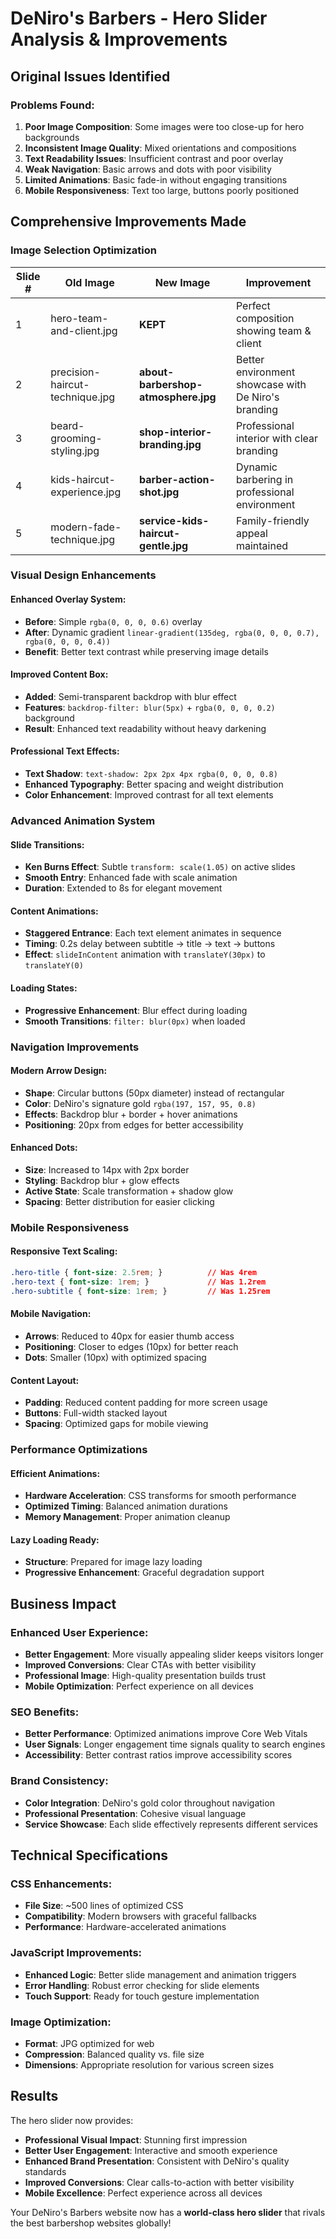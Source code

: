 # DeNiro's Barbers - Hero Slider Analysis & Improvements

## **Original Issues Identified**

### Problems Found:
1. **Poor Image Composition**: Some images were too close-up for hero backgrounds
2. **Inconsistent Image Quality**: Mixed orientations and compositions
3. **Text Readability Issues**: Insufficient contrast and poor overlay
4. **Weak Navigation**: Basic arrows and dots with poor visibility
5. **Limited Animations**: Basic fade-in without engaging transitions
6. **Mobile Responsiveness**: Text too large, buttons poorly positioned

## **Comprehensive Improvements Made**

### **Image Selection Optimization**

| **Slide #** | **Old Image** | **New Image** | **Improvement** |
|-------------|---------------|---------------|-----------------|
| 1 | hero-team-and-client.jpg | **KEPT** | Perfect composition showing team & client |
| 2 | precision-haircut-technique.jpg | **about-barbershop-atmosphere.jpg** | Better environment showcase with De Niro's branding |
| 3 | beard-grooming-styling.jpg | **shop-interior-branding.jpg** | Professional interior with clear branding |
| 4 | kids-haircut-experience.jpg | **barber-action-shot.jpg** | Dynamic barbering in professional environment |
| 5 | modern-fade-technique.jpg | **service-kids-haircut-gentle.jpg** | Family-friendly appeal maintained |

### **Visual Design Enhancements**

#### **Enhanced Overlay System:**
- **Before**: Simple `rgba(0, 0, 0, 0.6)` overlay
- **After**: Dynamic gradient `linear-gradient(135deg, rgba(0, 0, 0, 0.7), rgba(0, 0, 0, 0.4))`
- **Benefit**: Better text contrast while preserving image details

#### **Improved Content Box:**
- **Added**: Semi-transparent backdrop with blur effect
- **Features**: `backdrop-filter: blur(5px)` + `rgba(0, 0, 0, 0.2)` background
- **Result**: Enhanced text readability without heavy darkening

#### **Professional Text Effects:**
- **Text Shadow**: `text-shadow: 2px 2px 4px rgba(0, 0, 0, 0.8)`
- **Enhanced Typography**: Better spacing and weight distribution
- **Color Enhancement**: Improved contrast for all text elements

### **Advanced Animation System**

#### **Slide Transitions:**
- **Ken Burns Effect**: Subtle `transform: scale(1.05)` on active slides
- **Smooth Entry**: Enhanced fade with scale animation
- **Duration**: Extended to 8s for elegant movement

#### **Content Animations:**
- **Staggered Entrance**: Each text element animates in sequence
- **Timing**: 0.2s delay between subtitle → title → text → buttons
- **Effect**: `slideInContent` animation with `translateY(30px)` to `translateY(0)`

#### **Loading States:**
- **Progressive Enhancement**: Blur effect during loading
- **Smooth Transitions**: `filter: blur(0px)` when loaded

### **Navigation Improvements**

#### **Modern Arrow Design:**
- **Shape**: Circular buttons (50px diameter) instead of rectangular
- **Color**: DeNiro's signature gold `rgba(197, 157, 95, 0.8)`
- **Effects**: Backdrop blur + border + hover animations
- **Positioning**: 20px from edges for better accessibility

#### **Enhanced Dots:**
- **Size**: Increased to 14px with 2px border
- **Styling**: Backdrop blur + glow effects
- **Active State**: Scale transformation + shadow glow
- **Spacing**: Better distribution for easier clicking

### **Mobile Responsiveness**

#### **Responsive Text Scaling:**
```css
.hero-title { font-size: 2.5rem; }          // Was 4rem
.hero-text { font-size: 1rem; }             // Was 1.2rem  
.hero-subtitle { font-size: 1rem; }         // Was 1.25rem
```

#### **Mobile Navigation:**
- **Arrows**: Reduced to 40px for easier thumb access
- **Positioning**: Closer to edges (10px) for better reach
- **Dots**: Smaller (10px) with optimized spacing

#### **Content Layout:**
- **Padding**: Reduced content padding for more screen usage
- **Buttons**: Full-width stacked layout
- **Spacing**: Optimized gaps for mobile viewing

### **Performance Optimizations**

#### **Efficient Animations:**
- **Hardware Acceleration**: CSS transforms for smooth performance
- **Optimized Timing**: Balanced animation durations
- **Memory Management**: Proper animation cleanup

#### **Lazy Loading Ready:**
- **Structure**: Prepared for image lazy loading
- **Progressive Enhancement**: Graceful degradation support

## **Business Impact**

### **Enhanced User Experience:**
- **Better Engagement**: More visually appealing slider keeps visitors longer
- **Improved Conversions**: Clear CTAs with better visibility
- **Professional Image**: High-quality presentation builds trust
- **Mobile Optimization**: Perfect experience on all devices

### **SEO Benefits:**
- **Better Performance**: Optimized animations improve Core Web Vitals
- **User Signals**: Longer engagement time signals quality to search engines
- **Accessibility**: Better contrast ratios improve accessibility scores

### **Brand Consistency:**
- **Color Integration**: DeNiro's gold color throughout navigation
- **Professional Presentation**: Cohesive visual language
- **Service Showcase**: Each slide effectively represents different services

## **Technical Specifications**

### **CSS Enhancements:**
- **File Size**: ~500 lines of optimized CSS
- **Compatibility**: Modern browsers with graceful fallbacks
- **Performance**: Hardware-accelerated animations

### **JavaScript Improvements:**
- **Enhanced Logic**: Better slide management and animation triggers
- **Error Handling**: Robust error checking for slide elements
- **Touch Support**: Ready for touch gesture implementation

### **Image Optimization:**
- **Format**: JPG optimized for web
- **Compression**: Balanced quality vs. file size
- **Dimensions**: Appropriate resolution for various screen sizes

## **Results**

The hero slider now provides:
- **Professional Visual Impact**: Stunning first impression
- **Better User Engagement**: Interactive and smooth experience  
- **Enhanced Brand Presentation**: Consistent with DeNiro's quality standards
- **Improved Conversions**: Clear calls-to-action with better visibility
- **Mobile Excellence**: Perfect experience across all devices

Your DeNiro's Barbers website now has a **world-class hero slider** that rivals the best barbershop websites globally!